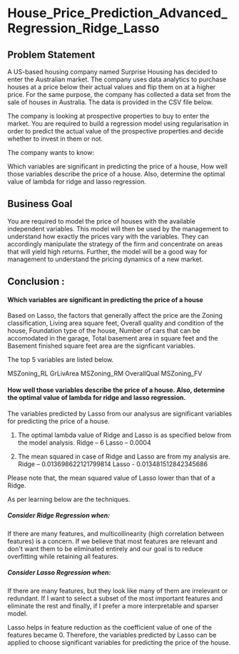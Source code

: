 # House_Price_Prediction_Advanced_Regression_Ridge_Lasso

## Problem Statement

A US-based housing company named Surprise Housing has decided to enter the Australian market. The company uses data analytics to purchase houses at a price below their actual values and flip them on at a higher price. 
For the same purpose, the company has collected a data set from the sale of houses in Australia. The data is provided in the CSV file below. 

The company is looking at prospective properties to buy to enter the market. You are required to build a regression model using regularisation in order to predict the actual value of the prospective properties and decide whether to invest in them or not.

The company wants to know: 

Which variables are significant in predicting the price of a house, 
How well those variables describe the price of a house.
Also, determine the optimal value of lambda for ridge and lasso regression.

## Business Goal 

You are required to model the price of houses with the available independent variables. This model will then be used by the management to understand how exactly the prices vary with the variables. 
They can accordingly manipulate the strategy of the firm and concentrate on areas that will yield high returns. Further, the model will be a good way for management to understand the pricing dynamics of a new market.

## Conclusion :

#### Which variables are significant in predicting the price of a house
Based on Lasso, the factors that generally affect the price are the Zoning classification, Living area square feet, Overall quality and condition of the house, Foundation type of the house, 
Number of cars that can be accomodated in the garage, Total basement area in square feet and the Basement finished square feet area are the signficant variables.

The top 5 variables are listed below.

MSZoning_RL
GrLivArea
MSZoning_RM
OverallQual
MSZoning_FV 

#### How well those variables describe the price of a house. Also, determine the optimal value of lambda for ridge and lasso regression.

The variables predicted by Lasso from our analysus are significant variables for predicting the price of a house.

1. The optimal lambda value of Ridge and Lasso is as specified below from the model analysis.
Ridge – 6
Lasso – 0.0004

2. The mean squared in case of Ridge and Lasso are from my analysis are.
Ridge – 0.013698622121799814
Lasso - 0.013481512842345686

Please note that, the mean squared value of Lasso lower than that of a Ridge.

As per learning below are the techniques.

##### Consider Ridge Regression when:
If there are many features, and multicollinearity (high correlation between features) is a concern. If we believe that most features are relevant and don't want them to be eliminated entirely and our
goal is to reduce overfitting while retaining all features.

##### Consider Lasso Regression when:
If there are many features, but they look like many of them are irrelevant or redundant. If I want to select a subset of the most important features and eliminate the rest and finally, if I prefer a more
interpretable and sparser model.

Lasso helps in feature reduction as the coefficient value of one of the features became 0. Therefore, the variables predicted by Lasso can be applied to choose significant variables for predicting the
price of the house. 

